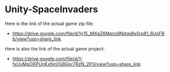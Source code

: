 # Unity-SpaceInvaders
Here is the link of the actual game zip file:
- https://drive.google.com/file/d/1y15_MXgZ6Mqnz8Ndgs8s5rp81_6UnFBb/view?usp=share_link

Here is also the link of the actual game project:
- https://drive.google.com/file/d/1-fxUvMgOXPUnKxfjmOjj8Gpr7RzN_2P3/view?usp=share_link

